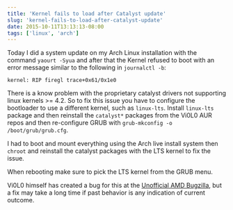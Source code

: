 ```yaml
---
title: 'Kernel fails to load after Catalyst update'
slug: 'kernel-fails-to-load-after-catalyst-update'
date: 2015-10-11T13:13:13-08:00
tags: ['linux', 'arch']
---
```


Today I did a system update on my Arch Linux installation with the command
`yaourt -Syua` and after that the Kernel refused to boot with an error message
similar to the following in `journalctl -b`:

    kernel: RIP firegl trace+0x61/0x1e0

There is a know problem with the proprietary catalyst drivers not supporting
linux kernels >= 4.2. So to fix this issue you have to configure the bootloader
to use a different kernel, such as `linux-lts`. Install `linux-lts` package and
then reinstall the `catalyst*` packages from the Vi0L0 AUR repos and then
re-configure GRUB with `grub-mkconfig -o /boot/grub/grub.cfg`.

I had to boot and mount everything using the Arch live install system then
`chroot` and reinstall the catalyst packages with the LTS kernel to fix the
issue.

When rebooting make sure to pick the LTS kernel from the GRUB menu.

Vi0L0 himself has created a bug for this at the [Unofficial AMD
Bugzilla](http://ati.cchtml.com/show_bug.cgi?id=1189), but a fix may take a long
time if past behavior is any indication of current outcome.

